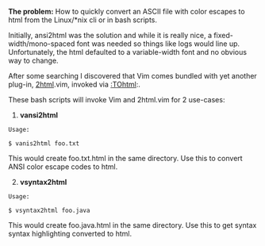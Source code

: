 **The problem:** How to quickly convert an ASCII file with color escapes to html from the Linux/\*nix cli or in bash scripts.

Initially, ansi2html was the solution and while it is really nice, a fixed-width/mono-spaced font was needed so things like logs would line up. Unfortunately, the html defaulted to a variable-width font and no obvious way to change.

After some searching I discovered that Vim comes bundled with yet another plug-in, [2html](https://github.com/vim/vim/blob/master/runtime/syntax/2html.vim).vim, invoked via [:TOhtml](http://vimdoc.sourceforge.net/htmldoc/syntax.html#:TOhtml):. 

These bash scripts will invoke Vim and 2html.vim for 2 use-cases:

1. **vansi2html**
```
Usage:

$ vanis2html foo.txt
```

This would create foo.txt.html in the same directory. Use this to convert ANSI color escape codes to html.

2. **vsyntax2html**
```
Usage:

$ vsyntax2html foo.java
```

This would create foo.java.html in the same directory. Use this to get syntax syntax highlighting converted to html.
